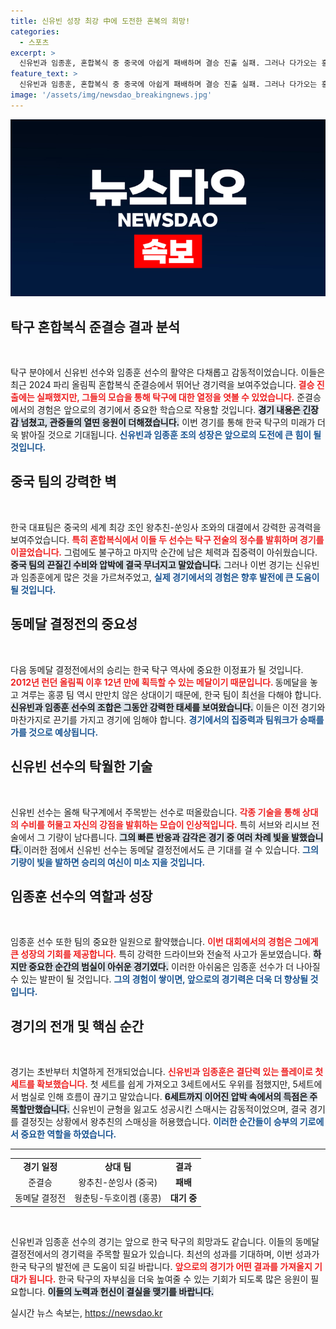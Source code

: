 ```yaml
---
title: 신유빈 성장 최강 中에 도전한 혼복의 희망!
categories:
  - 스포츠
excerpt: >
  신유빈과 임종훈, 혼합복식 중 중국에 아쉽게 패배하며 결승 진출 실패. 그러나 다가오는 홍콩과의 동메달 결정전이 기대된다. 12년 만의 메달 추가 가능성에 열띤 응원이 필요하다!
feature_text: >
  신유빈과 임종훈, 혼합복식 중 중국에 아쉽게 패배하며 결승 진출 실패. 그러나 다가오는 홍콩과의 동메달 결정전이 기대된다. 12년 만의 메달 추가 가능성에 열띤 응원이 필요하다!
image: '/assets/img/newsdao_breakingnews.jpg'
---
```


<p><img src="/assets/img/newsdao_breakingnews.jpg" alt="bookingtag 속보" /></p>

<h2 data-ke-size="size26">탁구 혼합복식 준결승 결과 분석</h2>

<p data-ke-size="size16">&nbsp;</p>  

<p>탁구 분야에서 신유빈 선수와 임종훈 선수의 활약은 다채롭고 감동적이었습니다. 이들은 최근 2024 파리 올림픽 혼합복식 준결승에서 뛰어난 경기력을 보여주었습니다. <b><span style="color: #ee2323;">결승 진출에는 실패했지만, 그들의 모습을 통해 탁구에 대한 열정을 엿볼 수 있었습니다.</span></b> 준결승에서의 경험은 앞으로의 경기에서 중요한 학습으로 작용할 것입니다. <b><span style="background-color: #21538527;">경기 내용은 긴장감 넘쳤고, 관중들의 열띤 응원이 더해졌습니다.</span></b> 이번 경기를 통해 한국 탁구의 미래가 더욱 밝아질 것으로 기대됩니다. <b><span style="color: #1a5490;">신유빈과 임종훈 조의 성장은 앞으로의 도전에 큰 힘이 될 것입니다.</span></b></p>

<h2 data-ke-size="size26">중국 팀의 강력한 벽</h2>

<p data-ke-size="size16">&nbsp;</p>   

<p>한국 대표팀은 중국의 세계 최강 조인 왕추친-쑨잉사 조와의 대결에서 강력한 공격력을 보여주었습니다. <b><span style="color: #ee2323;">특히 혼합복식에서 이들 두 선수는 탁구 전술의 정수를 발휘하며 경기를 이끌었습니다.</span></b> 그럼에도 불구하고 마지막 순간에 남은 체력과 집중력이 아쉬웠습니다. <b><span style="background-color: #21538527;">중국 팀의 끈질긴 수비와 압박에 결국 무너지고 말았습니다.</span></b> 그러나 이번 경기는 신유빈과 임종훈에게 많은 것을 가르쳐주었고, <b><span style="color: #1a5490;">실제 경기에서의 경험은 향후 발전에 큰 도움이 될 것입니다.</span></b></p>

<h2 data-ke-size="size26">동메달 결정전의 중요성</h2>

<p data-ke-size="size16">&nbsp;</p>  

<p>다음 동메달 결정전에서의 승리는 한국 탁구 역사에 중요한 이정표가 될 것입니다. <b><span style="color: #ee2323;">2012년 런던 올림픽 이후 12년 만에 획득할 수 있는 메달이기 때문입니다. </span></b> 동메달을 놓고 겨루는 홍콩 팀 역시 만만치 않은 상대이기 때문에, 한국 팀이 최선을 다해야 합니다. <b><span style="background-color: #21538527;">신유빈과 임종훈 선수의 조합은 그동안 강력한 태세를 보여왔습니다.</span></b> 이들은 이전 경기와 마찬가지로 끈기를 가지고 경기에 임해야 합니다. <b><span style="color: #1a5490;">경기에서의 집중력과 팀워크가 승패를 가를 것으로 예상됩니다.</span></b></p>

<h2 data-ke-size="size26">신유빈 선수의 탁월한 기술</h2>

<p data-ke-size="size16">&nbsp;</p>  

<p>신유빈 선수는 올해 탁구계에서 주목받는 선수로 떠올랐습니다. <b><span style="color: #ee2323;">각종 기술을 통해 상대의 수비를 허물고 자신의 강점을 발휘하는 모습이 인상적입니다.</span></b> 특히 서브와 리시브 전술에서 그 기량이 남다릅니다. <b><span style="background-color: #21538527;">그의 빠른 반응과 감각은 경기 중 여러 차례 빛을 발했습니다. </span></b> 이러한 점에서 신유빈 선수는 동메달 결정전에서도 큰 기대를 걸 수 있습니다. <b><span style="color: #1a5490;">그의 기량이 빛을 발하면 승리의 여신이 미소 지을 것입니다.</span></b></p>

<h2 data-ke-size="size26">임종훈 선수의 역할과 성장</h2>

<p data-ke-size="size16">&nbsp;</p>  

<p>임종훈 선수 또한 팀의 중요한 일원으로 활약했습니다. <b><span style="color: #ee2323;">이번 대회에서의 경험은 그에게 큰 성장의 기회를 제공합니다.</span></b> 특히 강력한 드라이브와 전술적 사고가 돋보였습니다. <b><span style="background-color: #21538527;">하지만 중요한 순간의 범실이 아쉬운 경기였다.</span></b> 이러한 아쉬움은 임종훈 선수가 더 나아질 수 있는 발판이 될 것입니다. <b><span style="color: #1a5490;">그의 경험이 쌓이면, 앞으로의 경기력은 더욱 더 향상될 것입니다.</span></b></p>

<h2 data-ke-size="size26">경기의 전개 및 핵심 순간</h2>

<p data-ke-size="size16">&nbsp;</p>  

<p>경기는 초반부터 치열하게 전개되었습니다. <b><span style="color: #ee2323;">신유빈과 임종훈은 결단력 있는 플레이로 첫 세트를 확보했습니다.</span></b> 첫 세트를 쉽게 가져오고 3세트에서도 우위를 점했지만, 5세트에서 범실로 인해 흐름이 끊기고 말았습니다. <b><span style="background-color: #21538527;">6세트까지 이어진 압박 속에서의 득점은 주목할만했습니다.</span></b> 신유빈이 균형을 잃고도 성공시킨 스매시는 감동적이었으며, 결국 경기를 결정짓는 상황에서 왕추친의 스매싱을 허용했습니다. <b><span style="color: #1a5490;">이러한 순간들이 승부의 기로에서 중요한 역할을 하였습니다.</span></b></p>

<hr>

<table>
  <tr>
    <td style="text-align: center; height: 17px;"><b>경기 일정</b></td>
    <td style="text-align: center; height: 17px;"><b>상대 팀</b></td>
    <td style="text-align: center; height: 17px;"><b>결과</b></td>
  </tr>
  <tr>
    <td style="text-align: center; height: 17px;">준결승</td>
    <td style="text-align: center; height: 17px;">왕추친-쑨잉사 (중국)</td>
    <td style="text-align: center; height: 17px;"><b>패배</b></td>
  </tr>
  <tr>
    <td style="text-align: center; height: 17px;">동메달 결정전</td>
    <td style="text-align: center; height: 17px;">웡춘팅-두호이켐 (홍콩)</td>
    <td style="text-align: center; height: 17px;"><b>대기 중</b></td>
  </tr>
</table>

<p data-ke-size="size16">&nbsp;</p>  

<p>신유빈과 임종훈 선수의 경기는 앞으로 한국 탁구의 희망과도 같습니다. 이들의 동메달 결정전에서의 경기력을 주목할 필요가 있습니다. 최선의 성과를 기대하며, 이번 성과가 한국 탁구의 발전에 큰 도움이 되길 바랍니다. <b><span style="color: #ee2323;">앞으로의 경기가 어떤 결과를 가져올지 기대가 됩니다.</span></b> 한국 탁구의 자부심을 더욱 높여줄 수 있는 기회가 되도록 많은 응원이 필요합니다. <b><span style="background-color: #21538527;">이들의 노력과 헌신이 결실을 맺기를 바랍니다. </span></b></p>
실시간 뉴스 속보는, <a href="https://newsdao.kr" rel="dofollow">https://newsdao.kr</a>


